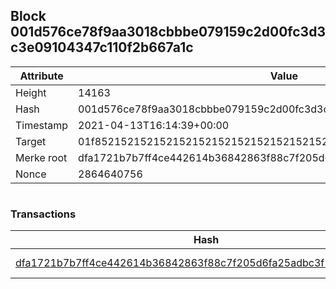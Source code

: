 ## Block 001d576ce78f9aa3018cbbbe079159c2d00fc3d3c3e09104347c110f2b667a1c

Attribute | Value
--- | ---
Height | 14163
Hash | 001d576ce78f9aa3018cbbbe079159c2d00fc3d3c3e09104347c110f2b667a1c
Timestamp | 2021-04-13T16:14:39+00:00
Target | 01f8521521521521521521521521521521521521521521521521521521521521
Merke root | dfa1721b7b7ff4ce442614b36842863f88c7f205d6fa25adbc3f1f54bda0924a
Nonce | 2864640756

```

```

### Transactions

Hash | Amount
--- | ---
[dfa1721b7b7ff4ce442614b36842863f88c7f205d6fa25adbc3f1f54bda0924a](dfa1721b7b7ff4ce442614b36842863f88c7f205d6fa25adbc3f1f54bda0924a.md) | 10.00000000 SKEPTI 
